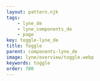 ```yaml
---
layout: pattern.njk
tags: 
    - lyne_de
    - lyne_components_de
    - page
key: toggle-lyne_de
title: Toggle
parent: components-lyne_de
image: lyne/overview/toggle.webp
keywords: toggle
order: 700
---
```

